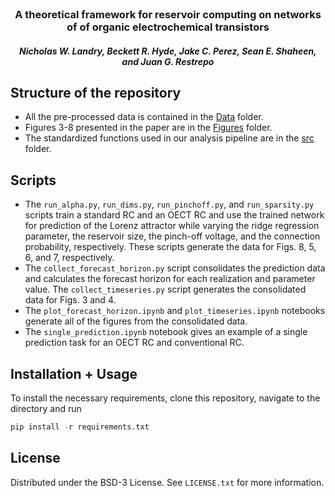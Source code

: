 <br />
<div align="center">
  <h3 align="center">A theoretical framework for reservoir computing on networks of of organic electrochemical transistors</h3>
  <h5 align="center">Nicholas W. Landry, Beckett R. Hyde, Jake C. Perez, Sean E. Shaheen, and Juan G. Restrepo</h5>
</div>

## Structure of the repository

* All the pre-processed data is contained in the [Data](/Data/) folder.
* Figures 3-8 presented in the paper are in the [Figures](/Figures/) folder.
* The standardized functions used in our analysis pipeline are in the [src](/src/) folder.

## Scripts

* The `run_alpha.py`, `run_dims.py`, `run_pinchoff.py`, and `run_sparsity.py` scripts train a standard RC and an OECT RC and use the trained network for prediction of the Lorenz attractor while varying the ridge regression parameter, the reservoir size, the pinch-off voltage, and the connection probability, respectively. These scripts generate the data for Figs. 8, 5, 6, and 7, respectively.
* The `collect_forecast_horizon.py` script consolidates the prediction data and calculates the forecast horizon for each realization and parameter value. The `collect_timeseries.py` script generates the consolidated data for Figs. 3 and 4.
* The `plot_forecast_horizon.ipynb` and `plot_timeseries.ipynb` notebooks generate all of the figures from the consolidated data.
* The `single_prediction.ipynb` notebook gives an example of a single prediction task for an OECT RC and conventional RC.

## Installation + Usage

To install the necessary requirements, clone this repository, navigate to the directory and run
```python
pip install -r requirements.txt
```

## License

Distributed under the BSD-3 License. See `LICENSE.txt` for more information.
